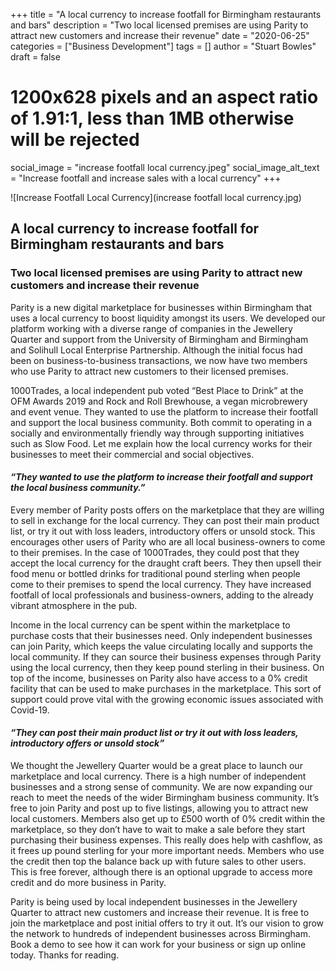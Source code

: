 +++
title = "A local currency to increase footfall for Birmingham restaurants and bars"
description = "Two local licensed premises are using Parity to attract new customers and increase their revenue"
date = "2020-06-25"
categories = ["Business Development"]
tags = []
author = "Stuart Bowles"
draft = false
# 1200x628 pixels and an aspect ratio of 1.91:1, less than 1MB otherwise will be rejected
social_image = "increase footfall local currency.jpeg"
social_image_alt_text = "Increase footfall and increase sales with a local currency"
+++

![Increase Footfall Local Currency](increase footfall local currency.jpg)

## A local currency to increase footfall for Birmingham restaurants and bars

### Two local licensed premises are using Parity to attract new customers and increase their revenue

Parity is a new digital marketplace for businesses within Birmingham that uses a local currency to boost liquidity amongst its users. We developed our platform working with a diverse range of companies in the Jewellery Quarter and support from the University of Birmingham and Birmingham and Solihull Local Enterprise Partnership. Although the initial focus had been on business-to-business transactions, we now have two members who use Parity to attract new customers to their licensed premises. 

1000Trades, a local independent pub voted “Best Place to Drink” at the OFM Awards 2019 and Rock and Roll Brewhouse, a vegan microbrewery and event venue. They wanted to use the platform to increase their footfall and support the local business community. Both commit to operating in a socially and environmentally friendly way through supporting initiatives such as Slow Food. Let me explain how the local currency works for their businesses to meet their commercial and social objectives.

#### _“They wanted to use the platform to increase their footfall and support the local business community.”_

Every member of Parity posts offers on the marketplace that they are willing to sell in exchange for the local currency. They can post their main product list, or try it out with loss leaders, introductory offers or unsold stock. This encourages other users of Parity who are all local business-owners to come to their premises. In the case of 1000Trades, they could post that they accept the local currency for the draught craft beers. They then upsell their food menu or bottled drinks for traditional pound sterling when people come to their premises to spend the local currency. They have increased footfall of local professionals and business-owners, adding to the already vibrant atmosphere in the pub. 

Income in the local currency can be spent within the marketplace to purchase costs that their businesses need. Only independent businesses can join Parity, which keeps the value circulating locally and supports the local community. If they can source their business expenses through Parity using the local currency, then they keep pound sterling in their business. On top of the income, businesses on Parity also have access to a 0% credit facility that can be used to make purchases in the marketplace. This sort of support could prove vital with the growing economic issues associated with Covid-19. 

#### _“They can post their main product list or try it out with loss leaders, introductory offers or unsold stock”_

We thought the Jewellery Quarter would be a great place to launch our marketplace and local currency. There is a high number of independent businesses and a strong sense of community. We are now expanding our reach to meet the needs of the wider Birmingham business community. It’s free to join Parity and post up to five listings, allowing you to attract new local customers. Members also get up to £500 worth of 0% credit within the marketplace, so they don’t have to wait to make a sale before they start purchasing their business expenses. This really does help with cashflow, as it frees up pound sterling for your more important needs. Members who use the credit then top the balance back up with future sales to other users. This is free forever, although there is an optional upgrade to access more credit and do more business in Parity.

Parity is being used by local independent businesses in the Jewellery Quarter to attract new customers and increase their revenue. It is free to join the marketplace and post initial offers to try it out. It’s our vision to grow the network to hundreds of independent businesses across Birmingham. Book a demo to see how it can work for your business or sign up online today. Thanks for reading.
